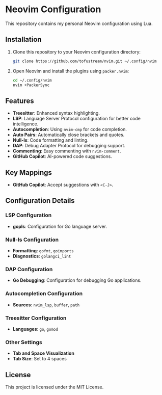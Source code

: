 # Neovim Configuration

This repository contains my personal Neovim configuration using Lua.

## Installation

1. Clone this repository to your Neovim configuration directory:

    ```sh
    git clone https://github.com/tofustream/nvim.git ~/.config/nvim
    ```

2. Open Neovim and install the plugins using `packer.nvim`:

    ```sh
    cd ~/.config/nvim
    nvim +PackerSync
    ```

## Features

- **Treesitter**: Enhanced syntax highlighting.
- **LSP**: Language Server Protocol configuration for better code intelligence.
- **Autocompletion**: Using `nvim-cmp` for code completion.
- **Auto Pairs**: Automatically close brackets and quotes.
- **Null-ls**: Code formatting and linting.
- **DAP**: Debug Adapter Protocol for debugging support.
- **Commenting**: Easy commenting with `nvim-comment`.
- **GitHub Copilot**: AI-powered code suggestions.

## Key Mappings

- **GitHub Copilot**: Accept suggestions with `<C-J>`.

## Configuration Details

### LSP Configuration

- **gopls**: Configuration for Go language server.

### Null-ls Configuration

- **Formatting**: `gofmt`, `goimports`
- **Diagnostics**: `golangci_lint`

### DAP Configuration

- **Go Debugging**: Configuration for debugging Go applications.

### Autocompletion Configuration

- **Sources**: `nvim_lsp`, `buffer`, `path`

### Treesitter Configuration

- **Languages**: `go`, `gomod`

### Other Settings

- **Tab and Space Visualization**
- **Tab Size**: Set to 4 spaces

## License

This project is licensed under the MIT License.
